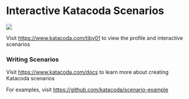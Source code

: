 # Interactive Katacoda Scenarios

[![](http://shields.katacoda.com/katacoda/tiby01/count.svg)](https://www.katacoda.com/tiby01 "Get your profile on Katacoda.com")

Visit https://www.katacoda.com/tiby01 to view the profile and interactive scenarios

### Writing Scenarios
Visit https://www.katacoda.com/docs to learn more about creating Katacoda scenarios

For examples, visit https://github.com/katacoda/scenario-example
